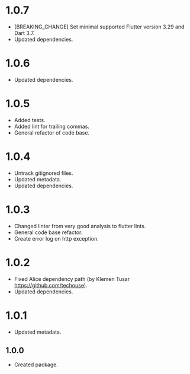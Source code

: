 # 1.0.7

* [BREAKING_CHANGE] Set minimal supported Flutter version 3.29 and Dart 3.7.
* Updated dependencies.

# 1.0.6

* Updated dependencies.

# 1.0.5

* Added tests.
* Added lint for trailing commas.
* General refactor of code base.

# 1.0.4

* Untrack gitignored files.
* Updated metadata.
* Updated dependencies.

# 1.0.3

* Changed linter from very good analysis to flutter lints.
* General code base refactor.
* Create error log on http exception.

# 1.0.2

* Fixed Alice dependency path (by Klemen Tusar https://github.com/techouse).
* Updated dependencies.

# 1.0.1

* Updated metadata.

## 1.0.0

* Created package.
